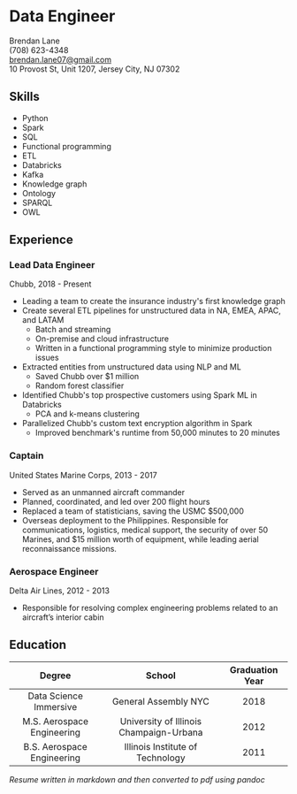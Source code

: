 # Data Engineer
Brendan Lane  
(708) 623-4348  
brendan.lane07@gmail.com  
10 Provost St, Unit 1207, Jersey City, NJ 07302

## Skills
- Python
- Spark
- SQL
- Functional programming
- ETL
- Databricks
- Kafka
- Knowledge graph
- Ontology
- SPARQL
- OWL

## Experience

### Lead Data Engineer
Chubb, 2018 - Present

- Leading a team to create the insurance industry's first knowledge graph
- Create several ETL pipelines for unstructured data in NA, EMEA, APAC, and LATAM
  - Batch and streaming
  - On-premise and cloud infrastructure
  - Written in a functional programming style to minimize production issues
- Extracted entities from unstructured data using NLP and ML
  - Saved Chubb over $1 million
  - Random forest classifier
- Identified Chubb's top prospective customers using Spark ML in Databricks
  - PCA and k-means clustering
- Parallelized Chubb's custom text encryption algorithm in Spark
  - Improved benchmark's runtime from 50,000 minutes to 20 minutes

### Captain
United States Marine Corps, 2013 - 2017

- Served as an unmanned aircraft commander
- Planned, coordinated, and led over 200 flight hours
- Replaced a team of statisticians, saving the USMC $500,000
- Overseas deployment to the Philippines. Responsible for communications, logistics, medical support, the security of over 50 Marines, and $15 million worth of equipment, while leading aerial reconnaissance missions.

### Aerospace Engineer
Delta Air Lines, 2012 - 2013

- Responsible for resolving complex engineering problems related to an aircraft’s interior cabin

## Education

| Degree | School | Graduation Year |
| :-: | :-: | :-: |
| Data Science Immersive | General Assembly NYC | 2018
| M.S. Aerospace Engineering | University of Illinois Champaign-Urbana | 2012
| B.S. Aerospace Engineering | Illinois Institute of Technology	| 2011

_Resume written in markdown and then converted to pdf using pandoc_

